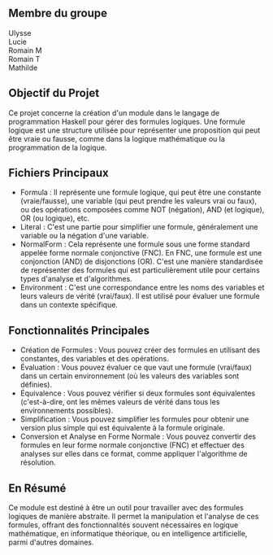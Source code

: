 ## Membre du groupe
Ulysse  
Lucie  
Romain M  
Romain T  
Mathilde
## Objectif du Projet
Ce projet concerne la création d'un module dans le langage de programmation Haskell pour gérer des formules logiques. Une formule logique est une structure utilisée pour représenter une proposition qui peut être vraie ou fausse, comme dans la logique mathématique ou la programmation de la logique.
## Fichiers Principaux
- Formula : Il représente une formule logique, qui peut être une constante (vraie/fausse), une variable (qui peut prendre les valeurs vrai ou faux), ou des opérations composées comme NOT (négation), AND (et logique), OR (ou logique), etc.
- Literal : C'est une partie pour simplifier une formule, généralement une variable ou la négation d'une variable.
- NormalForm : Cela représente une formule sous une forme standard appelée forme normale conjonctive (FNC). En FNC, une formule est une conjonction (AND) de disjonctions (OR). C'est une manière standardisée de représenter des formules qui est particulièrement utile pour certains types d'analyse et d'algorithmes.
- Environment : C'est une correspondance entre les noms des variables et leurs valeurs de vérité (vrai/faux). Il est utilisé pour évaluer une formule dans un contexte spécifique.
## Fonctionnalités Principales
- Création de Formules : Vous pouvez créer des formules en utilisant des constantes, des variables et des opérations.
- Évaluation : Vous pouvez évaluer ce que vaut une formule (vrai/faux) dans un certain environnement (où les valeurs des variables sont définies).
- Équivalence : Vous pouvez vérifier si deux formules sont équivalentes (c'est-à-dire, ont les mêmes valeurs de vérité dans tous les environnements possibles).
- Simplification : Vous pouvez simplifier les formules pour obtenir une version plus simple qui est équivalente à la formule originale.
- Conversion et Analyse en Forme Normale : Vous pouvez convertir des formules en leur forme normale conjonctive (FNC) et effectuer des analyses sur elles dans ce format, comme appliquer l'algorithme de résolution.
## En Résumé
Ce module est destiné à être un outil pour travailler avec des formules logiques de manière abstraite. Il permet la manipulation et l'analyse de ces formules, offrant des fonctionnalités souvent nécessaires en logique mathématique, en informatique théorique, ou en intelligence artificielle, parmi d'autres domaines.

